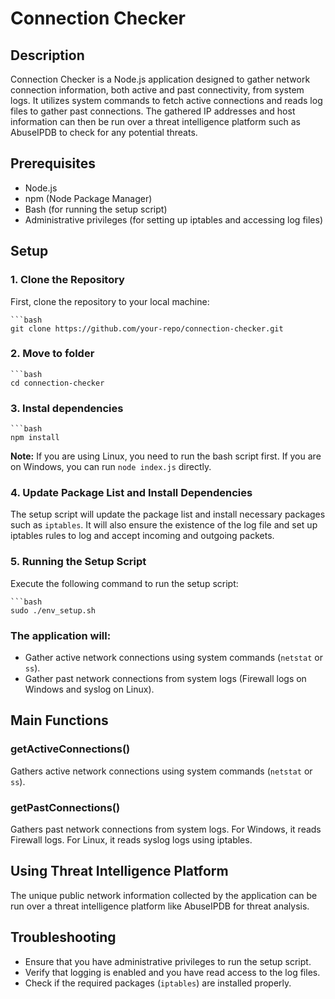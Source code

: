 # Connection Checker

## Description

Connection Checker is a Node.js application designed to gather network connection information, both active and past connectivity, from system logs. It utilizes system commands to fetch active connections and reads log files to gather past connections. The gathered IP addresses and host information can then be run over a threat intelligence platform such as AbuseIPDB to check for any potential threats.

## Prerequisites

- Node.js
- npm (Node Package Manager)
- Bash (for running the setup script)
- Administrative privileges (for setting up iptables and accessing log files)

## Setup

### 1. Clone the Repository

First, clone the repository to your local machine:

    ```bash
    git clone https://github.com/your-repo/connection-checker.git

### 2. Move to folder

    ```bash
    cd connection-checker

### 3. Instal dependencies

    ```bash
    npm install

**Note:** If you are using Linux, you need to run the bash script first. If you are on Windows, you can run `node index.js` directly.

### 4. Update Package List and Install Dependencies

The setup script will update the package list and install necessary packages such as `iptables`. It will also ensure the existence of the log file and set up iptables rules to log and accept incoming and outgoing packets.

### 5. Running the Setup Script

Execute the following command to run the setup script:

    ```bash
    sudo ./env_setup.sh

### The application will:

- Gather active network connections using system commands (`netstat` or `ss`).
- Gather past network connections from system logs (Firewall logs on Windows and syslog on Linux).

## Main Functions

### getActiveConnections()

Gathers active network connections using system commands (`netstat` or `ss`).

### getPastConnections()

Gathers past network connections from system logs. For Windows, it reads Firewall logs. For Linux, it reads syslog logs using iptables.

## Using Threat Intelligence Platform

The unique public network information collected by the application can be run over a threat intelligence platform like AbuseIPDB for threat analysis.

## Troubleshooting

- Ensure that you have administrative privileges to run the setup script.
- Verify that logging is enabled and you have read access to the log files.
- Check if the required packages (`iptables`) are installed properly.
